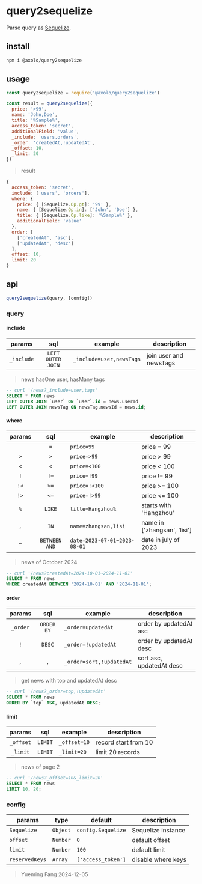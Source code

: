 # query2sequelize

Parse query as [Sequelize].

## install

```shell
npm i @axolo/query2sequelize
```

## usage

```js
const query2sequelize = require('@axolo/query2sequelize')

const result = query2sequelize({
  price: '>99',
  name: 'John,Doe',
  title: '%Sample%',
  access_token: 'secret',
  additionalField: 'value',
  _include: 'users,orders',
  _order: 'createdAt,!updatedAt',
  _offset: 10,
  _limit: 20
})
```

> result

```js
{
  access_token: 'secret',
  include: ['users', 'orders'],
  where: {
    price: { [Sequelize.Op.gt]: '99' },
    name: { [Sequelize.Op.in]: ['John', 'Doe'] },
    title: { [Sequelize.Op.like]: '%Sample%' },
    additionalField: 'value'
  },
  order: [
    ['createdAt', 'asc'],
    ['updatedAt', 'desc']
  ],
  offset: 10,
  limit: 20
}
```

## api

```js
query2sequelize(query, [config])
```

### query

#### include

|   params   |        sql        |         example          |      description       |
| :--------: | :---------------: | ------------------------ | ---------------------- |
| `_include` | `LEFT OUTER JOIN` | `_include=user,newsTags` | join user and newsTags |

> news hasOne user, hasMany tags

```sql
-- curl '/news?_include=user,tags'
SELECT * FROM news
LEFT OUTER JOIN `user` ON `user`.id = news.userId
LEFT OUTER JOIN newsTag ON newsTag.newsId = news.id;
```

#### where

| params |      sql      |           example            |         description          |
| :----: | :-----------: | ---------------------------- | ---------------------------- |
|        |      `=`      | `price=99`                   | price = 99                   |
|  `>`   |      `>`      | `price=>99`                  | price > 99                   |
|  `<`   |      `<`      | `price=<100`                 | price < 100                  |
|  `!`   |     `!=`      | `price=!99`                  | price != 99                  |
|  `!<`  |     `>=`      | `price=!<100`                | price >= 100                 |
|  `!>`  |     `<=`      | `price=!>99`                 | price <= 100                 |
|  `%`   |    `LIKE`     | `title=Hangzhou%`            | starts with 'Hangzhou'       |
|  `,`   |     `IN`      | `name=zhangsan,lisi`         | name in ['zhangsan', 'lisi'] |
|  `~`   | `BETWEEN AND` | `date=2023-07-01~2023-08-01` | date in july of 2023         |

> news of October 2024

```sql
-- curl '/news?createdAt=2024-10-01~2024-11-01'
SELECT * FROM news
WHERE createdAt BETWEEN '2024-10-01' AND '2024-11-01';
```

#### order

|  params  |    sql     |         example          |       description        |
| :------: | :--------: | ------------------------ | ------------------------ |
| `_order` | `ORDER BY` | `_order=updatedAt`       | order by updatedAt asc   |
|   `!`    |   `DESC`   | `_order=!updatedAt`      | order by updatedAt desc  |
|   `,`    |    `,`     | `_order=sort,!updatedAt` | sort asc, updatedAt desc |

> get news with top and updatedAt desc

```sql
-- curl '/news?_order=top,!updatedAt'
SELECT * FROM news
ORDER BY `top` ASC, updatedAt DESC;
```

#### limit

|  params   |   sql   |   example    |     description      |
| :-------: | :-----: | ------------ | -------------------- |
| `_offset` | `LIMIT` | `_offset=10` | record start from 10 |
| `_limit`  | `LIMIT` | `_limit=20`  | limit 20 records     |

> news of page 2

```sql
-- curl '/news?_offset=10&_limit=20'
SELECT * FROM news
LIMIT 10, 20;
```

### config

|     params     |   type   |      default       |    description     |
| -------------- | -------- | ------------------ | ------------------ |
| `Sequelize`    | `Object` | `config.Sequelize` | Sequelize instance |
| `offset`       | `Number` | `0`                | default offset     |
| `limit`        | `Number` | `100`              | default limit      |
| `reservedKeys` | `Array`  | `['access_token']` | disable where keys |

> Yueming Fang
> 2024-12-05

[Sequelize]: https://sequelize.org/
